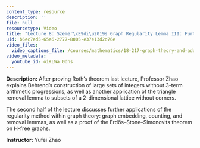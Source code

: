 ```yaml
---
content_type: resource
description: ''
file: null
resourcetype: Video
title: "Lecture 8: Szemer\xE9di\u2019s Graph Regularity Lemma III: Further Applications"
uid: b6ec7ed5-65a6-2777-8005-e37e13d2d76e
video_files:
  video_captions_file: /courses/mathematics/18-217-graph-theory-and-additive-combinatorics-fall-2019/video-lectures/lecture-8-szemeredi2019s-graph-regularity-lemma-iii-further-applications/oiKLWa_0dhs.vtt
video_metadata:
  youtube_id: oiKLWa_0dhs
---
```


**Description:** After proving Roth’s theorem last lecture, Professor Zhao explains Behrend’s construction of large sets of integers without 3-term arithmetic progressions, as well as another application of the triangle removal lemma to subsets of a 2-dimensional lattice without corners.

The second half of the lecture discusses further applications of the regularity method within graph theory: graph embedding, counting, and removal lemmas, as well as a proof of the Erdős–Stone–Simonovits theorem on H-free graphs.

**Instructor:** Yufei Zhao